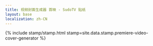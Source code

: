 ```yaml
---
title: 视频封面生成器 首映 - SudoTV 贴纸
layout: base
localization: zh-CN
---
```


{% include stamp/stamp.html
    stamp=site.data.stamp.premiere-video-cover-generator
%}